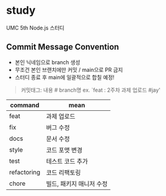 # study
UMC 5th Node.js 스터디


## Commit Message Convention
- 본인 닉네임으로 branch 생성
- 무조건 본인 브랜치에만 커밋 / main으로 PR 금지
- 스터디 종료 후 main에 일괄적으로 합칠 예정!

> 커밋태그: 내용 # branch명
ex. `feat : 2주차 과제 업로드 #jay'

| command | mean |
| --- | --- |
| feat | 과제 업로드 |
| fix | 버그 수정 |
| docs | 문서 수정 |
| style | 코드 포맷 변경 |
| test | 테스트 코드 추가 |
| refactoring | 코드 리팩토링 |
| chore | 빌드, 패키지 매니저 수정 |
